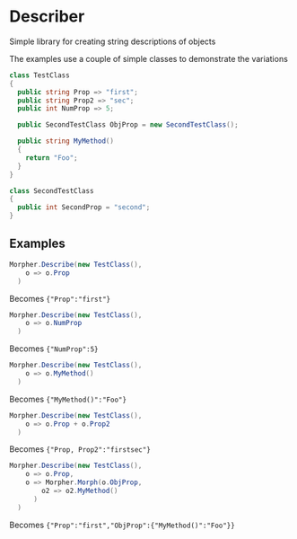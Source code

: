 # Describer
Simple library for creating string descriptions of objects

The examples use a couple of simple classes to demonstrate the variations

```C#
class TestClass
{
  public string Prop => "first";
  public string Prop2 => "sec";
  public int NumProp => 5;

  public SecondTestClass ObjProp = new SecondTestClass();

  public string MyMethod()
  {
    return "Foo";
  }
}

class SecondTestClass
{
  public int SecondProp = "second";
}
```

## Examples
```C#
Morpher.Describe(new TestClass(),
    o => o.Prop
  )
```
Becomes ```{"Prop":"first"}```

```C#
Morpher.Describe(new TestClass(),
    o => o.NumProp
  )
```
Becomes ```{"NumProp":5}```

```C#
Morpher.Describe(new TestClass(),
    o => o.MyMethod()
  )
```
Becomes ```{"MyMethod()":"Foo"}```

```C#
Morpher.Describe(new TestClass(),
    o => o.Prop + o.Prop2
  )
```
Becomes ```{"Prop, Prop2":"firstsec"}```

```C#
Morpher.Describe(new TestClass(),
    o => o.Prop,
    o => Morpher.Morph(o.ObjProp,
        o2 => o2.MyMethod()
      )
  )
```
Becomes ```{"Prop":"first","ObjProp":{"MyMethod()":"Foo"}}```
